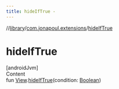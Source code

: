 ```yaml
---
title: hideIfTrue -
---
```

//[library](../../index.md)/[com.jonapoul.extensions](index.md)/[hideIfTrue](hide-if-true.md)



# hideIfTrue  
[androidJvm]  
Content  
fun [View](https://developer.android.com/reference/kotlin/android/view/View.html).[hideIfTrue](hide-if-true.md)(condition: [Boolean](https://kotlinlang.org/api/latest/jvm/stdlib/kotlin/-boolean/index.html))  



